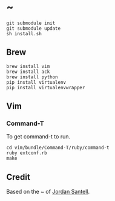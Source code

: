 # ~

    git submodule init
    git submodule update
    sh install.sh

## Brew

    brew install vim
    brew install ack
    brew install python
    pip install virtualenv
    pip install virtualenvwrapper

## Vim

### Command-T

To get command-t to run.

    cd vim/bundle/Command-T/ruby/command-t
    ruby extconf.rb
    make

## Credit

Based on the ~ of [Jordan Santell](https://github.com/jsantell/home).

